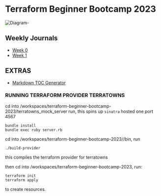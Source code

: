 # Terraform Beginner Bootcamp 2023
![Diagram-](https://user-images.githubusercontent.com/7776/268042721-ab015431-2d14-4910-aa37-be4807b2b905.png)


## Weekly Journals
- [Week 0](https://github.com/oxblixxx/terraform-beginner-bootcamp-2023/blob/18-create-table-of-content-readmemd/journal/week%200.md)
- [Week 1](https://github.com/oxblixxx/terraform-beginner-bootcamp-2023/blob/18-create-table-of-content-readmemd/journal/week%201.md)


## EXTRAS
- [Markdown TOC Generator](https://derlin.github.io/bitdowntoc/)


### RUNNING TERRAFORM PROVIDER TERRATOWNS
cd into /workspaces/terraform-beginner-bootcamp-2023/terratowns_mock_server
run, this spins up `sinatra` hosted one port 4567

```
bundle install
bundle exec ruby server.rb
```

cd into /workspaces/terraform-beginner-bootcamp-2023//bin, run

```
./build-provider
```

this compiles the terraform provider for terratowns

then cd into /workspaces/terraform-beginner-bootcamp-2023, run:

```
terraform init
terraform apply
```

to create resources.